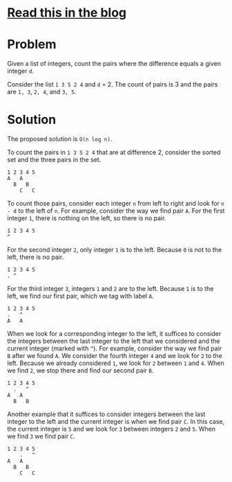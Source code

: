 # [Read this in the blog](http://ruslanledesma.com/2017/02/16/count-pair-with-difference.html)

# Problem

Given a list of integers, count the pairs where the difference equals a given integer `d`.

Consider the list `1 3 5 2 4` and `d` = 2. The count of pairs is 3 and
the pairs are `1, 3`, `2, 4`, and `3, 5`.

# Solution

The proposed solution is `O(n log n)`.

To count the pairs in `1 3 5 2 4` that are at difference 2, consider
the sorted set and the three pairs in the set.

```
1 2 3 4 5
A   A
  B   B
    C   C
```

To count those pairs, consider each integer `n` from left to right and
look for `n - d` to the left of `n`. For example, consider the way we
find pair `A`.  For the first integer `1`, there is nothing on the left,
so there is no pair.

```
1 2 3 4 5
^
```

For the second integer `2`, only integer `1` is to the left. Because
`0` is not to the left, there is no pair.

```
1 2 3 4 5
. ^
```

For the third integer `3`, integers `1` and `2` are to the
left. Because `1` is to the left, we find our first pair, which
we tag with label `A`.

```
1 2 3 4 5
.   ^
A   A
```

When we look for a corresponding integer to the left, it suffices to
consider the integers between the last integer to the left that we
considered and the current integer (marked with `^`).  For example,
consider the way we find pair `B` after we found `A`.  We consider the
fourth integer `4` and we look for `2` to the left.  Because we
already considered `1`, we look for `2` between `1` and `4`. When we
find `2`, we stop there and find our second pair `B`.

```
1 2 3 4 5
  .   ^
A   A
  B   B
```

Another example that it suffices to consider integers between the last
integer to the left and the current integer is when we find pair `C`.
In this case, the current integer is `5` and we look for `3` between
integers `2` and `5`. When we find `3` we find pair `C`.

```
1 2 3 4 5
    .   ^
A   A
  B   B
    C   C
```
